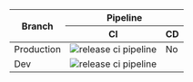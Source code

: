 <table>
	<thead>
		<tr>
			<th rowspan="2">Branch</th>
			<th colspan="3">Pipeline</th>
		</tr>
		<tr>
			<th>CI</th>
			<th>CD</th>
		</tr>
	</thead>
	<tbody>
		<tr>
			<td>Production</td>
			<td>
				<img src="https://github.com/MarshMeg/auth-micro_service/actions/workflows/ci.yaml/badge.svg" alt="release ci pipeline">
			</td>
			<td>
				No
			</td>
		</tr>
		<tr>
			<td>Dev</td>
			<td>
				<img src="https://github.com/MarshMeg/auth-micro_service/actions/workflows/ci.yaml/badge.svg?branch=dev" alt="release ci pipeline">
			</td>
		</tr>
	</tbody>
</table>